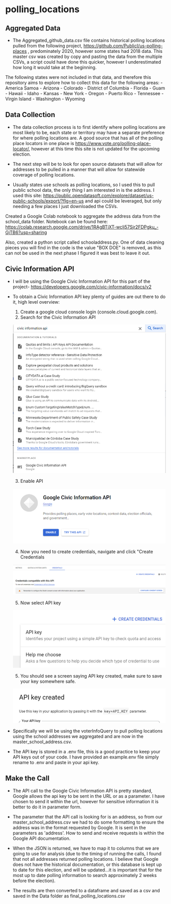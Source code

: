 # polling_locations

## Aggregated Data
- The Aggregated_github_data.csv file contains historical polling locations pulled from the following project, https://github.com/PublicI/us-polling-places , predominately 2020, however some states had 2018 data. This master csv was created by copy and pasting the data from the multiple CSVs, a script could have done this quicker, however I underestimated how long it would take at the beginning.


The following states were not included in that data, and therefore this repository aims to explore how to collect this data for the following areas:
    - America Samoa
    - Arizona
    - Colorado
    - District of Columbia
    - Florida
    - Guam
    - Hawaii
    - Idaho
    - Kansas
    - New York
    - Oregon
    - Puerto Rico
    - Tennessee
    - Virgin Island
    - Washington
    - Wyoming

## Data Collection
- The data collection process is to first identify where polling locations are most likely to be, each state or territory may have a separate preference for where polling locations are. A good source that has all of the polling place locators in one place is https://www.vote.org/polling-place-locator/, however at this time this site is not updated for the upcoming election.

- The next step will be to look for open source datasets that will allow for addresses to be pulled in a manner that will allow for statewide coverage of polling locations.

- Usually states use schools as polling locations, so I used this to pull public school data, the only thing I am interested in is the address. I used this site: https://public.opendatasoft.com/explore/dataset/us-public-schools/export/?flg=en-us and api could be leveraged, but only needing a few places I just downloaded the CSVs. 

Created a Google Colab notebook to aggregate the address data from the school_data folder. Notebook can be found here: https://colab.research.google.com/drive/1RAgBTiXT-wcIj57Sjr2FDPgku_-GjTB6?usp=sharing 

Also, created a python script called schooladdress.py. One of data cleaning pieces you will find in the code is the value "BOX DOE" is removed, as this can not be used in the next phase I figured it was best to leave it out.

## Civic Information API
- I will be using the Google Civic Information API for this part of the project- https://developers.google.com/civic-information/docs/v2

- To obtain a Civic Information API key plenty of guides are out there to do it, high level overview:
  1. Create a google cloud console login (console.cloud.google.com).
  2. Search for the Civic Information API
    
    ![Civic Information Search](images/civic_information_search.png)

  3. Enable API
    
    ![Enable Search API](images/enable_api.png)

  4. Now you need to create credentials, navigate and click "Create Credentials
    
    ![create credentials](images/credentials.png)

  5. Now select API key
    
    ![api key](images/apikey.png)

  5. You should see a screen saying API key created, make sure to save your key somewhere safe. 
    
    ![successfully created](images/success.png)

- Specifically we will be using the voterInfoQuery to pull polling locations using the school addresses we aggregated and are now in the master_school_address.csv.

- The API key is stored in a .env file, this is a good practice to keep your API keys out of your code. I have provided an example.env file simply rename to .env and paste in your api key.

## Make the Call

- The API call to the Google Civic Information API is pretty standard, Google allows the api key to be sent in the URL or as a parameter. I have chosen to send it within the url, however for sensitive information it is better to do it in parameter form. 

- The parameter that the API call is looking for is an address, so from our master_school_address.csv we had to do some formatting to ensure the address was in the format requested by Google. It is sent in the parameters as 'address'. How to send and receive requests is within the Google API documentation. 

- When the JSON is returned, we have to map it to columns that we are going to use for analysis (due to the timing of running the calls, I found that not all addresses returned polling locations. I believe that Google does not have the historical documentation, or this database is kept up to date for this election, and will be updated...it is important that for the most up to date polling information to search approximately 2 weeks before the election). 

- The results are then converted to a dataframe and saved as a csv and saved in the Data folder as final_polling_locations.csv

